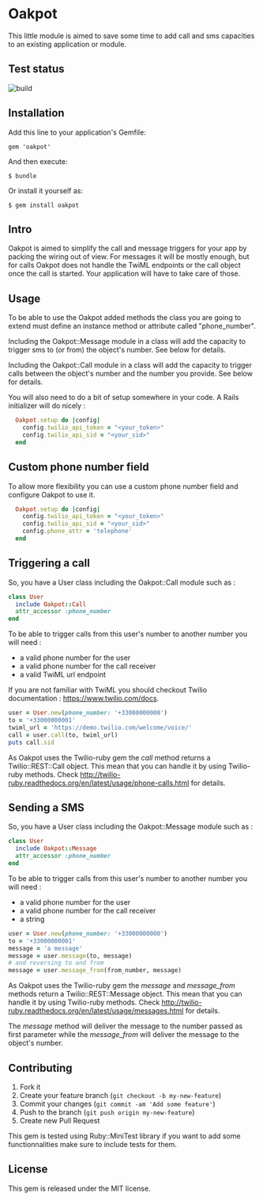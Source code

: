 # Oakpot

This little module is aimed to save some time to add call and sms capacities to an existing application or module.

## Test status

![build](https://www.codeship.io/projects/ea65fff0-2172-0131-e459-3688c4e23c72/status)

## Installation

Add this line to your application's Gemfile:

    gem 'oakpot'

And then execute:

    $ bundle

Or install it yourself as:

    $ gem install oakpot

## Intro

Oakpot is aimed to simplify the call and message triggers for your app by packing the wiring out of view. For messages it will be mostly enough, but for calls Oakpot does not handle the TwiML endpoints or the call object once the call is started. Your application will have to take care of those.

## Usage

To be able to use the Oakpot added methods the class you are going to extend must define an instance method or attribute called "phone_number".

Including the Oakpot::Message module in a class will add the capacity to trigger sms to (or from) the object's number. See below for details.

Including the Oakpot::Call module in a class will add the capacity to trigger calls between the object's number and the number you provide. See below for details.

You will also need to do a bit of setup somewhere in your code. A Rails initializer will do nicely :

```ruby
  Oakpot.setup do |config|
    config.twilio_api_token = "<your_token>"
    config.twilio_api_sid = "<your_sid>"
  end
```

## Custom phone number field

To allow more flexibility you can use a custom phone number field and configure Oakpot to use it.

```ruby
  Oakpot.setup do |config|
    config.twilio_api_token = "<your_token>"
    config.twilio_api_sid = "<your_sid>"
    config.phone_attr = 'telephone'
  end
```

## Triggering a call

So, you have a User class including the Oakpot::Call module such as :

```ruby
class User
  include Oakpot::Call
  attr_accessor :phone_number
end
```

To be able to trigger calls from this user's number to another number you will need :
* a valid phone number for the user
* a valid phone number for the call receiver
* a valid TwiML url endpoint

If you are not familiar with TwiML you should checkout Twilio documentation : https://www.twilio.com/docs.

```ruby
user = User.new(phone_number: '+33000000000')
to = '+33000000001'
twiml_url = 'https://demo.twilio.com/welcome/voice/'
call = user.call(to, twiml_url)
puts call.sid
```

As Oakpot uses the Twilio-ruby gem the *call* method returns a Twilio::REST::Call object. This mean that you can handle it by using Twilio-ruby methods. Check http://twilio-ruby.readthedocs.org/en/latest/usage/phone-calls.html for details.


## Sending a SMS

So, you have a User class including the Oakpot::Message module such as :

```ruby
class User
  include Oakpot::Message
  attr_accessor :phone_number
end
```

To be able to trigger calls from this user's number to another number you will need :
* a valid phone number for the user
* a valid phone number for the call receiver
* a string

```ruby
user = User.new(phone_number: '+33000000000')
to = '+33000000001'
message = 'a message'
message = user.message(to, message)
# and reversing to and from
message = user.message_from(from_number, message)
```

As Oakpot uses the Twilio-ruby gem the *message* and *message_from* methods return a Twilio::REST::Message object. This mean that you can handle it by using Twilio-ruby methods. Check http://twilio-ruby.readthedocs.org/en/latest/usage/messages.html for details.

The *message* method will deliver the message to the number passed as first parameter while the *message_from* will deliver the message to the object's number.


## Contributing

1. Fork it
2. Create your feature branch (`git checkout -b my-new-feature`)
3. Commit your changes (`git commit -am 'Add some feature'`)
4. Push to the branch (`git push origin my-new-feature`)
5. Create new Pull Request

This gem is tested using Ruby::MiniTest library if you want to add some functionnalities make sure to include tests for them.

## License

This gem is released under the MIT license.
